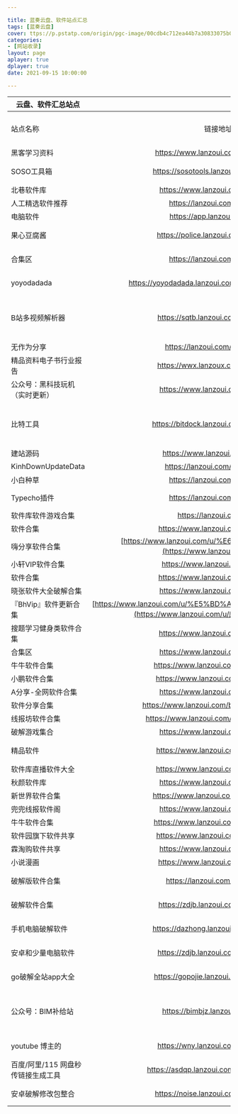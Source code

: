 ```yaml
---

title: 蓝奏云盘、软件站点汇总
tags: [蓝奏云盘]
cover: ttps://p.pstatp.com/origin/pgc-image/00cdb4c712ea44b7a30833075b0c637d
categories:
- [网站收录]
layout: page
aplayer: true
dplayer: true
date: 2021-09-15 10:00:00

---
```


| 云盘、软件汇总站点                 |                                                              |           |                            |                    |
| ---------------------------------- | :----------------------------------------------------------: | --------- | -------------------------- | ------------------ |
| 站点名称                           |                           链接地址                           | 密码      | 备注信息（有无失效）       | 分享人（可不填写） |
| 黑客学习资料                       |              https://www.lanzoui.com/b0ce8pmpc               | 无        | PDF文件                    | NOISE              |
| SOSO工具箱                         |           https://sosotools.lanzoui.com/b015bjrji            | C90W      | 办公表格工具               | NOISE              |
| 北巷软件库                         |               https://www.lanzoui.com/b325470                | 无        | APK                        | NOISE              |
| 人工精选软件推荐                   |                 https://lanzoui.com/b756387                  | 无        | APK                        | NOISE              |
| 电脑软件                           |                 https://app.lanzoui.com/s/wp                 | 无        | 压缩文件                   | NOISE              |
| 果心豆腐酱                         |             https://police.lanzoui.com/b015kfsoj             | 无        | 电脑软件抖音解析           | NOISE              |
| 合集区                             |                 https://lanzoui.com/b908456                  | 无        | 手机电脑软件汇总           | NOISE              |
| yoyodadada                         |       https://yoyodadada.lanzoui.com/u/yoyodadada#6h71       | 无        | 手机电脑软件汇总           | NOISE              |
| B站多视频解析器                    |              https://sqtb.lanzoui.com/b015c0ksh              | 无        | 就一个软件，官方更新同步站 | NOISE              |
| 无作为分享                         |                https://lanzoui.com/u/wuzuowei                | 无        | APK                        | NOISE              |
| 精品资料电子书行业报告             |              https://wwx.lanzoux.com/b0cdvkdfa               | 无        | 一些资料                   | NOISE              |
| 公众号：黑科技玩机（实时更新）     |               https://www.lanzoui.com/b281858                | 无        | 手机电脑软件汇总           | NOISE              |
| 比特工具                           |            https://bitdock.lanzoui.com/b01592vva             | 无        | 就一个软件，官方更新同步站 | NOISE              |
| 建站源码                           |               https://www.lanzoui.com/s/jz666                | 无        | 建站源码                   | NOISE              |
| KinhDownUpdateData                 |                https://lanzoui.com/s/KinhDown                | 无        | KinhDown                   | NOISE              |
| 小白种草                           |                 https://lanzoui.com/b587435                  | 无        | APK                        | NOISE              |
| Typecho插件                        |                 https://lanzoui.com/b967760                  | 无        | Typecho插件                | NOISE              |
| 软件库软件游戏合集                 |                  https://lanzoui.com/u/rjk                   | 无        | APK                        | NOISE              |
| 软件合集                           |              https://www.lanzoui.com/b098unlvi               | 无        | APK                        | NOISE              |
| 嗨分享软件合集                     | [https://www.lanzoui.com/u/%E6%8B%BD%E6%8B%BD](https://www.lanzoui.com/u/拽拽) | 无        | APK                        | NOISE              |
| 小轩VIP软件合集                    |                https://www.lanzoui.com/b76826                | 无        | APK                        | NOISE              |
| 软件合集                           |              https://www.lanzoui.com/b098unlvi               | 无        | APK                        | NOISE              |
| 晓张软件大全破解合集               |               https://www.lanzoui.com/b368370                | 无        | APK                        | NOISE              |
| 『BhVip』软件更新合集              | [https://www.lanzoui.com/u/%E5%BD%AA%E7%85%8CQQ1846055318](https://www.lanzoui.com/u/彪煌QQ1846055318) | 无        | APK                        | NOISE              |
| 搜题学习健身类软件合集             |              https://www.lanzoui.com/b0ejszlmf               | 无        | APK                        | NOISE              |
| 合集区                             |               https://www.lanzoui.com/b908456                | 无        | APK                        | NOISE              |
| 牛牛软件合集                       |              https://www.lanzoui.com/u/36277009              | 无        | APK                        | NOISE              |
| 小鹏软件合集                       |             https://www.lanzoui.com/u/xiaopengi              | 无        | APK                        | NOISE              |
| A分享-全网软件合集                 |               https://www.lanzoui.com/b205552                | 无        | APK                        | NOISE              |
| 软件分享合集                       |           https://www.lanzoui.com/b00z6rhzg?t=0802           | 无        | APK                        | NOISE              |
| 线报坊软件合集                     |            https://www.lanzoui.com/b60364#987456             | 无        | APK                        | NOISE              |
| 破解游戏集合                       |               https://www.lanzoui.com/b897234                | 无        | APK                        | NOISE              |
| 精品软件                           |              https://www.lanzoui.com/b069snbxg               | 无        | 手机电脑软件汇总           | NOISE              |
| 软件库直播软件大全                 |              https://www.lanzoui.com/b05f641g#               | 无        | APK                        | NOISE              |
| 秋颜软件库                         |               https://www.lanzoui.com/b341705                | 无        | APK                        | NOISE              |
| 新世界软件合集                     |             https://www.lanzoui.com/u/adminqizhu             | 无        | APK                        | NOISE              |
| 兜兜线报软件阁                     |               https://www.lanzoui.com/b133841                | 无        | APK                        | NOISE              |
| 牛牛软件合集                       |              https://www.lanzoui.com/u/36277009              | 无        | APK                        | NOISE              |
| 软件园旗下软件共享                 |              https://www.lanzoui.com/u/anxin666              | 无        | APK                        | NOISE              |
| 霖淘购软件共享                     |               https://www.lanzoui.com/b252370                | 无        | APK                        | NOISE              |
| 小说漫画                           |              https://www.lanzoui.com/b00taevfa               | 无        | APK                        | NOISE              |
| 破解版软件合集                     |                https://lanzoui.com/b00f5v42d                 | 无        | APK                        | 最rick的rick       |
| 破解软件合集                       |              https://zdjb.lanzoui.com/b010hxrdc              | 4pjc      | APK                        | 最rick的rick       |
| 手机电脑破解软件                   |            https://dazhong.lanzoui.com/b0ee9ctaj             | 无        | 安卓手机 电脑软件          | 最rick的rick       |
| 安卓和少量电脑软件                 |              https://zdjb.lanzoui.com/b00zmt4ne              | 无        | APK 少量exe                | 最rick的rick       |
| go破解全站app大全                  | [https://gopojie.lanzoui.com/b00z78rib ](https://gopojie.lanzoui.com/b00z78rib) | apaf      | go破解全站app大全          | Nai                |
| 公众号：BIM补给站                  |               https://bimbjz.lanzoux.com/s/BJZ               | 无        | 各类软件，win，苹果，安卓  | Nai                |
| youtube 博主的                     |              https://wny.lanzoui.com/b016pdopa               | 4rxw      | 手机电脑软件汇总           | NOISE              |
| 百度/阿里/115 网盘秒传链接生成工具 |           https://asdqp.lanzoui.com/b08slkeli#h5wv           | h5wv      |                            | NOISE              |
| 安卓破解修改包整合                 |             https://noise.lanzoui.com/b00ow5xpa              | 密码:35go |                            | NOISE              |